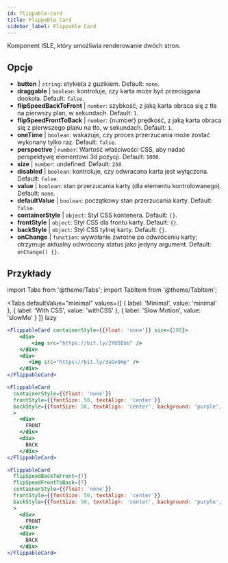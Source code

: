 ```yaml
---
id: flippable-card 
title: Flippable Card
sidebar_label: Flippable Card
---
```


Komponent ISLE, który umożliwia renderowanie dwóch stron.

## Opcje

* __button__ | `string`: etykieta z guzikiem. Default: `none`.
* __draggable__ | `boolean`: kontroluje, czy karta może być przeciągana dookoła. Default: `false`.
* __flipSpeedBackToFront__ | `number`: szybkość, z jaką karta obraca się z tła na pierwszy plan, w sekundach. Default: `1`.
* __flipSpeedFrontToBack__ | `number`: {number} prędkość, z jaką karta obraca się z pierwszego planu na tło, w sekundach. Default: `1`.
* __oneTime__ | `boolean`: wskazuje, czy proces przerzucania może zostać wykonany tylko raz. Default: `false`.
* __perspective__ | `number`: Wartość właściwości CSS, aby nadać perspektywę elementowi 3d pozycji. Default: `1000`.
* __size__ | `number`: undefined. Default: `250`.
* __disabled__ | `boolean`: kontroluje, czy odwracana karta jest wyłączona. Default: `false`.
* __value__ | `boolean`: stan przerzucania karty (dla elementu kontrolowanego). Default: `none`.
* __defaultValue__ | `boolean`: początkowy stan przerzucania karty. Default: `false`.
* __containerStyle__ | `object`: Styl CSS kontenera. Default: `{}`.
* __frontStyle__ | `object`: Styl CSS dla frontu karty. Default: `{}`.
* __backStyle__ | `object`: Styl CSS tylnej karty. Default: `{}`.
* __onChange__ | `function`: wywołanie zwrotne po odwróceniu karty; otrzymuje aktualny odwrócony status jako jedyny argument. Default: `onChange() {}`.


## Przykłady

import Tabs from '@theme/Tabs';
import TabItem from '@theme/TabItem';

<Tabs
    defaultValue="minimal"
    values={[
        { label: 'Minimal', value: 'minimal' },
        { label: 'With CSS', value: 'withCSS' },
        { label: 'Slow Motion', value: 'slowMo' }
    ]}
    lazy
>

<TabItem value="minimal">

```jsx live
<FlippableCard containerStyle={{float: 'none'}} size={200}>
    <div>
        <img src="https://bit.ly/2YU5EbU" />
    </div>
    <div>
       <img src="https://bit.ly/3aGv9mp" />
    </div>
</FlippableCard>
```

</TabItem>

<TabItem value="withCSS">

```jsx live
<FlippableCard 
  containerStyle={{float: 'none'}} 
  frontStyle={{fontSize: 50, textAlign: 'center'}} 
  backStyle={{fontSize: 50, textAlign: 'center', background: 'purple', color: 'white'}} 
  >
    <div>
      FRONT
    </div>
    <div>
      BACK
    </div>
</FlippableCard>
```

</TabItem>

<TabItem value="slowMo">

```jsx live
<FlippableCard 
  flipSpeedBackToFront={7} 
  flipSpeedFrontToBack={7}   
  containerStyle={{float: 'none'}} 
  frontStyle={{fontSize: 50, textAlign: 'center'}} 
  backStyle={{fontSize: 50, textAlign: 'center', background: 'purple', color: 'white'}} 
  >
    <div>
      FRONT
    </div>
    <div>
      BACK
    </div>
</FlippableCard>
```

</TabItem>

</Tabs>
